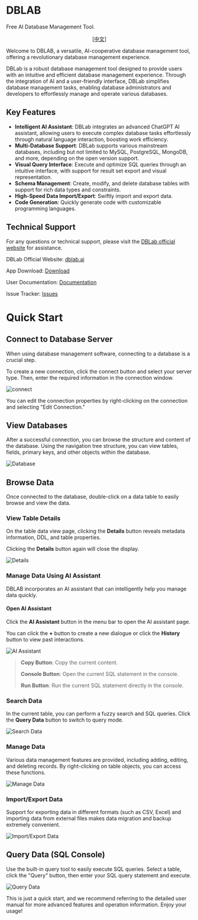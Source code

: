 # DBLAB

Free AI Database Management Tool.

<p align="center">
  [<a href="README-ZH.md">中文</a>]
</p>

Welcome to DBLAB, a versatile, AI-cooperative database management tool, offering a revolutionary database management experience.

DBLab is a robust database management tool designed to provide users with an intuitive and efficient database management experience. Through the integration of AI and a user-friendly interface, DBLab simplifies database management tasks, enabling database administrators and developers to effortlessly manage and operate various databases.

## Key Features

- **Intelligent AI Assistant**: DBLab integrates an advanced ChatGPT AI assistant, allowing users to execute complex database tasks effortlessly through natural language interaction, boosting work efficiency.
- **Multi-Database Support**: DBLab supports various mainstream databases, including but not limited to MySQL, PostgreSQL, MongoDB, and more, depending on the open version support.
- **Visual Query Interface**: Execute and optimize SQL queries through an intuitive interface, with support for result set export and visual representation.
- **Schema Management**: Create, modify, and delete database tables with support for rich data types and constraints.
- **High-Speed Data Import/Export**: Swiftly import and export data.
- **Code Generation**: Quickly generate code with customizable programming languages.

## Technical Support

For any questions or technical support, please visit the [DBLab official website](https://www.dblab.ai/) for assistance.

DBLab Official Website: [dblab.ai](https://www.dblab.ai/)

App Download: [Download](https://www.dblab.ai/#download)

User Documentation: [Documentation](https://www.dblab.ai/docs/)

Issue Tracker: [Issues](https://github.com/dblabai/dblab/issues)



# Quick Start

## Connect to Database Server

When using database management software, connecting to a database is a crucial step.

To create a new connection, click the connect button and select your server type. Then, enter the required information in the connection window.

![connect](https://www.dblab.ai/assets/connect.j6f0HsLZ.png)

You can edit the connection properties by right-clicking on the connection and selecting "Edit Connection."

## View Databases

After a successful connection, you can browse the structure and content of the database. Using the navigation tree structure, you can view tables, fields, primary keys, and other objects within the database.

![Database](https://www.dblab.ai/assets/database.3E8jYzu1.png)

## Browse Data

Once connected to the database, double-click on a data table to easily browse and view the data.

### View Table Details

On the table data view page, clicking the **Details** button reveals metadata information, DDL, and table properties.

Clicking the **Details** button again will close the display.

![Details](https://www.dblab.ai/assets/table-info.vKZGntf-.png)

### Manage Data Using AI Assistant

DBLAB incorporates an AI assistant that can intelligently help you manage data quickly.

#### Open AI Assistant

Click the **AI Assistant** button in the menu bar to open the AI assistant page.

You can click the **+** button to create a new dialogue or click the **History** button to view past interactions.

![AI Assistant](https://www.dblab.ai/assets/ai.zUB4rOj-.png)

> **Copy Button**: Copy the current content.
>
> **Console Button**: Open the current SQL statement in the console.
>
> **Run Button**: Run the current SQL statement directly in the console.

### Search Data

In the current table, you can perform a fuzzy search and SQL queries. Click the **Query Data** button to switch to query mode.

![Search Data](https://www.dblab.ai/assets/search.3RHPR8nz.png)

### Manage Data

Various data management features are provided, including adding, editing, and deleting records. By right-clicking on table objects, you can access these functions.

![Manage Data](https://www.dblab.ai/assets/table-log.dnlgk8UV.png)

### Import/Export Data

Support for exporting data in different formats (such as CSV, Excel) and importing data from external files makes data migration and backup extremely convenient.

![Import/Export Data](https://www.dblab.ai/assets/import._SNmuTKT.png)

## Query Data (SQL Console)

Use the built-in query tool to easily execute SQL queries. Select a table, click the "Query" button, then enter your SQL query statement and execute.

![Query Data](https://www.dblab.ai/assets/console.hxaQF12Y.png)

This is just a quick start, and we recommend referring to the detailed user manual for more advanced features and operation information. Enjoy your usage!
